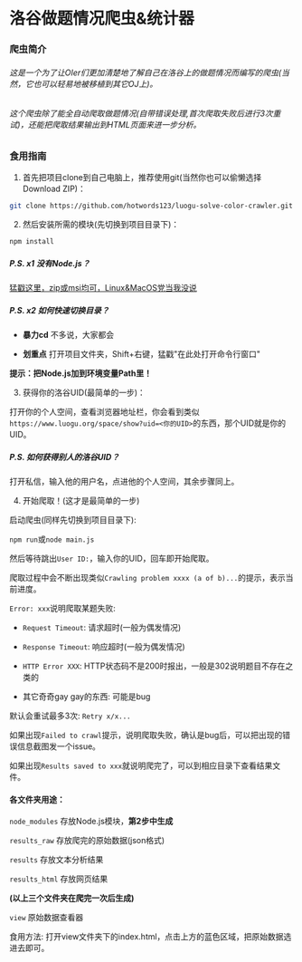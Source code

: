 # 洛谷做题情况爬虫&统计器

### 爬虫简介

###### 这是一个为了让OIer们更加清楚地了解自己在洛谷上的做题情况而编写的爬虫(当然，它也可以轻易地被移植到其它OJ上)。

###### 这个爬虫除了能全自动爬取做题情况(自带错误处理,首次爬取失败后进行3次重试)，还能把爬取结果输出到HTML页面来进一步分析。

### 食用指南

1. 首先把项目clone到自己电脑上，推荐使用git(当然你也可以偷懒选择Download ZIP)：

```bash
git clone https://github.com/hotwords123/luogu-solve-color-crawler.git
```

2. 然后安装所需的模块(先切换到项目目录下)：

```bash
npm install
```

##### P.S. x1 没有Node.js？

[猛戳这里，zip或msi均可，Linux&MacOS党当我没说](http://nodejs.cn/download/)

##### P.S. x2 如何快速切换目录？

- **暴力cd** 不多说，大家都会

- **划重点** 打开项目文件夹，Shift+右键，猛戳"在此处打开命令行窗口"

**提示：把Node.js加到环境变量Path里！**

3. 获得你的洛谷UID(最简单的一步)：

打开你的个人空间，查看浏览器地址栏，你会看到类似`https://www.luogu.org/space/show?uid=<你的UID>`的东西，那个UID就是你的UID。

##### P.S. 如何获得别人的洛谷UID？

打开私信，输入他的用户名，点进他的个人空间，其余步骤同上。

4. 开始爬取！(这才是最简单的一步)

启动爬虫(同样先切换到项目目录下):

`npm run`或`node main.js`

然后等待跳出`User ID:`，输入你的UID，回车即开始爬取。

爬取过程中会不断出现类似`Crawling problem xxxx (a of b)...`的提示，表示当前进度。

`Error: xxx`说明爬取某题失败:

- `Request Timeout`: 请求超时(一般为偶发情况)

- `Response Timeout`: 响应超时(一般为偶发情况)

- `HTTP Error XXX`: HTTP状态码不是200时报出，一般是302说明题目不存在之类的

- 其它奇奇gay gay的东西: 可能是bug

默认会重试最多3次: `Retry x/x...`

如果出现`Failed to crawl`提示，说明爬取失败，确认是bug后，可以把出现的错误信息截图发一个issue。

如果出现`Results saved to xxx`就说明爬完了，可以到相应目录下查看结果文件。

#### 各文件夹用途：

`node_modules` 存放Node.js模块，**第2步中生成**

`results_raw` 存放爬完的原始数据(json格式)

`results` 存放文本分析结果

`results_html` 存放网页结果

**(以上三个文件夹在爬完一次后生成)**

`view` 原始数据查看器

食用方法: 打开view文件夹下的index.html，点击上方的蓝色区域，把原始数据选进去即可。
